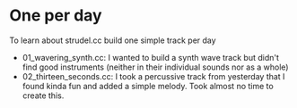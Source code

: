 # One per day
To learn about strudel.cc build one simple track per day

- 01_wavering_synth.cc: I wanted to build a synth wave track but didn't find good instruments (neither in their individual sounds nor as a whole)
- 02_thirteen_seconds.cc: I took a percussive track from yesterday that I found kinda fun and added a simple melody. Took almost no time to create this.
